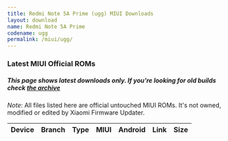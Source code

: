 ```yaml
---
title: Redmi Note 5A Prime (ugg) MIUI Downloads
layout: download
name: Redmi Note 5A Prime
codename: ugg
permalink: /miui/ugg/
---
```

### Latest MIUI Official ROMs
##### This page shows latest downloads only. If you're looking for old builds check [the archive](/archive/miui/ugg/)
*Note*: All files listed here are official untouched MIUI ROMs. It's not owned, modified or edited by Xiaomi Firmware Updater.


<div class="table-responsive-md" id="table-wrapper">
<table id="firmware" class="compact table table-striped table-hover table-sm">
    <thead class="thead-dark">
        <tr>
            <th>Device</th>
            <th>Branch</th>
            <th>Type</th>
            <th>MIUI</th>
            <th>Android</th>
            <th>Link</th>
            <th>Size</th>
        </tr>
    </thead>
    <script>loadMiuiDownloads('ugg')</script>
</table>
</div>



